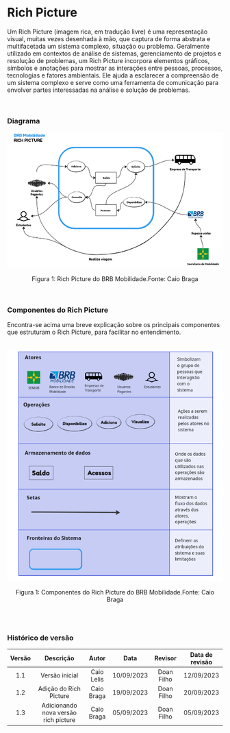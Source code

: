 
# Rich Picture

Um Rich Picture (imagem rica, em tradução livre) é uma representação visual, muitas vezes desenhada à mão, que captura de forma abstrata e multifacetada um sistema complexo, situação ou problema. Geralmente utilizado em contextos de análise de sistemas, gerenciamento de projetos e resolução de problemas, um Rich Picture incorpora elementos gráficos, símbolos e anotações para mostrar as interações entre pessoas, processos, tecnologias e fatores ambientais. Ele ajuda a esclarecer a compreensão de um sistema complexo e serve como uma ferramenta de comunicação para envolver partes interessadas na análise e solução de problemas.

<br>

### Diagrama

![Rich Picture](img/richPicture.png)

<center>
    <p> Figura 1: Rich Picture do BRB Mobilidade.Fonte: Caio Braga</p>
</center>
<br>




### **Componentes do Rich Picture**

Encontra-se acima uma breve explicação sobre os principais componentes que estruturam o Rich Picture, para facilitar no entendimento.
<br><br>
<center>

![Descricao](img/componentesRichPicture.png)

<p> Figura 1: Componentes do Rich Picture do BRB Mobilidade.Fonte: Caio Braga</p>
</center>
<br><br>


### **Histórico de versão**

| Versão |          Descrição              |     Autor      |      Data      |   Revisor     |    Data de revisão    |  
|:------:|:-------------------------------:|:--------------:|:--------------:|:-------------:|:---------------------:|
|  1.1   | Versão inicial                        | Caio Lelis   | 10/09/2023   | Doan Filho   | 12/09/2023  |
|  1.2   | Adição do Rich Picture                | Caio Braga   | 19/09/2023   | Doan Filho   | 20/09/2023  |
|  1.3   | Adicionando nova versão rich picture  | Caio Braga   | 05/09/2023   | Doan Filho   | 05/09/2023  |

